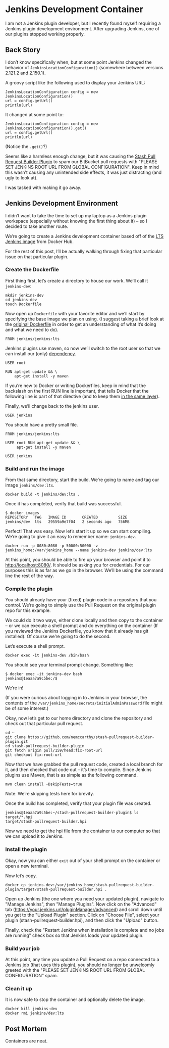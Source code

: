 <!-- TITLE: Jenkins Development Container -->

# Jenkins Development Container

I am not a Jenkins plugin developer, but I recently found myself requiring a Jenkins plugin development environment. After upgrading Jenkins, one of our plugins stopped working properly.

## Back Story

I don’t know specifically when, but at some point Jenkins changed the behavior of `JenkinsLocationConfiguration()` (somewhere between versions 2.121.2 and 2.150.1).

A groovy script like the following used to display your Jenkins URL:

```
JenkinsLocationConfiguration config = new JenkinsLocationConfiguration()
url = config.getUrl()
println(url)
```

It changed at some point to:

```
JenkinsLocationConfiguration config = new JenkinsLocationConfiguration().get()
url = config.getUrl()
println(url)
```

(Notice the `.get()`?)

Seems like a harmless enough change, but it was causing the [Stash Pull Request Builder Plugin](https://wiki.jenkins-ci.org/display/JENKINS/Stash+pullrequest+builder+plugin) to spam our BitBucket pull requests with "PLEASE SET JENKINS ROOT URL FROM GLOBAL CONFIGURATION". Keep in mind this wasn’t causing any unintended side effects, it was just distracting (and ugly to look at).

I was tasked with making it go away.

## Jenkins Development Environment

I didn’t want to take the time to set up my laptop as a Jenkins plugin workspace (especially without knowing the first thing about it) – so I decided to take another route.

We’re going to create a Jenkins development container based off of the [LTS Jenkins image](https://hub.docker.com/r/jenkins/jenkins) from Docker Hub.

For the rest of this post, I’ll be actually walking through fixing that particular issue on that particular plugin.

### Create the Dockerfile

First thing first, let’s create a directory to house our work. We’ll call it `jenkins-dev`:

```
mkdir jenkins-dev
cd jenkins-dev
touch Dockerfile
```

Now open up `Dockerfile` with your favorite editor and we’ll start by specifying the base image we plan on using. (I suggest taking a brief look at the [original Dockerfile](https://github.com/jenkinsci/docker/blob/master/Dockerfile) in order to get an understanding of what it’s doing and what we need to do).

```
FROM jenkins/jenkins:lts
```

Jenkins plugins use maven, so now we’ll switch to the root user so that we can install our (only) [dependency](https://maven.apache.org/what-is-maven.html).

```
USER root

RUN apt-get update && \
    apt-get install -y maven
```

If you’re new to Docker or writing Dockerfiles, keep in mind that the backslash on the first RUN line is important, that tells Docker that the following line is part of that directive (and to keep them [in the same layer](https://docs.docker.com/develop/develop-images/dockerfile_best-practices/#minimize-the-number-of-layers)).

Finally, we’ll change back to the jenkins user.

```
USER jenkins
```

You should have a pretty small file.

```
FROM jenkins/jenkins:lts

USER root RUN apt-get update && \
     apt-get install -y maven

USER jenkins
```

### Build and run the image

From that same directory, start the build. We’re going to name and tag our image `jenkins/dev:lts`.

```
docker build -t jenkins/dev:lts .
```

Once it has completed, verify that build was successful.

```
$ docker images
REPOSITORY   TAG   IMAGE ID       CREATED         SIZE 
jenkins/dev  lts   29559a9e7f04   2 seconds ago   756MB
```

Perfect! That was easy. Now let’s start it up so we can start compiling. We’re going to give it an easy to remember name: `jenkins-dev`.

```
docker run -p 8080:8080 -p 50000:50000 -v jenkins_home:/var/jenkins_home --name jenkins-dev jenkins/dev:lts
```

At this point, you should be able to fire up your browser and point it to [http://localhost:8080/](http://localhost:8080/). It should be asking you for credentials. For our purposes this is as far as we go in the browser. We’ll be using the command line the rest of the way.

### Compile the plugin

You should already have your (fixed) plugin code in a repository that you control. We’re going to simply use the Pull Request on the original plugin repo for this example.

We could do it two ways, either clone locally and then copy to the container – or we can execute a shell prompt and do everything on the container (If you reviewed the Jenkins Dockerfile, you know that it already has git installed). Of course we’re going to do the second.

Let’s execute a shell prompt.

```
docker exec -it jenkins-dev /bin/bash
```

You should see your terminal prompt change. Something like:

```
$ docker exec -it jenkins-dev bash
jenkins@1eaaa7a9c5be:/$
```

We’re in!

(If you were curious about logging in to Jenkins in your browser, the contents of the `/var/jenkins_home/secrets/initialAdminPassword` file might be of some interest.)

Okay, now let’s get to our home directory and clone the repository and check out that particular pull request.

```
cd ~
git clone https://github.com/nemccarthy/stash-pullrequest-builder-plugin.git
cd stash-pullrequest-builder-plugin
git fetch origin pull/159/head:fix-root-url
git checkout fix-root-url
```

Now that we have grabbed the pull request code, created a local branch for it, and then checked that code out – it’s time to compile. Since Jenkins plugins use Maven, that is as simple as the following command.

```
mvn clean install -DskipTests=true
```

Note: We’re skipping tests here for brevity.

Once the build has completed, verify that your plugin file was created.

```
jenkins@1eaaa7a9c5be:~/stash-pullrequest-builder-plugin$ ls target/*.hpi
target/stash-pullrequest-builder.hpi
```

Now we need to get the hpi file from the container to our computer so that we can upload it to Jenkins.

### Install the plugin

Okay, now you can either `exit` out of your shell prompt on the container or open a new terminal.

Now let’s copy.

```
docker cp jenkins-dev:/var/jenkins_home/stash-pullrequest-builder-plugin/target/stash-pullrequest-builder.hpi .
```

Open up Jenkins (the one where you need your updated plugin), navigate to "Manage Jenkins", then "Manage Plugins". Now click on the "Advanced" tab (https://your.jenkins.url/pluginManager/advanced) and scroll down until you get to the "Upload Plugin" section. Click on "Choose File", select your plugin (stash-pullrequest-builder.hpi), and then click the "Upload" button.

Finally, check the "Restart Jenkins when installation is complete and no jobs are running" check box so that Jenkins loads your updated plugin.

### Build your job

At this point, any time you update a Pull Request on a repo connected to a Jenkins job (that uses this plugin), you should no longer be unwelcomly greeted with the "PLEASE SET JENKINS ROOT URL FROM GLOBAL CONFIGURATION" spam.

### Clean it up

It is now safe to stop the container and optionally delete the image.

```
docker kill jenkins-dev
docker rmi jenkins/dev:lts
```

## Post Mortem

Containers are neat.
